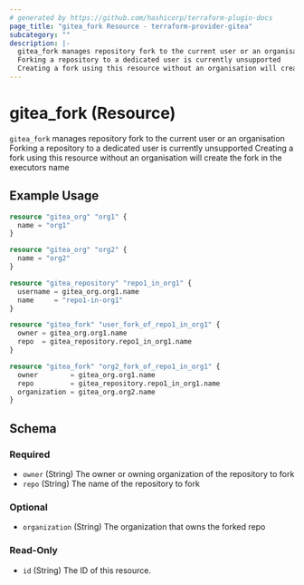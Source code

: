 ```yaml
---
# generated by https://github.com/hashicorp/terraform-plugin-docs
page_title: "gitea_fork Resource - terraform-provider-gitea"
subcategory: ""
description: |-
  gitea_fork manages repository fork to the current user or an organisation
  Forking a repository to a dedicated user is currently unsupported
  Creating a fork using this resource without an organisation will create the fork in the executors name
---
```


# gitea_fork (Resource)

`gitea_fork` manages repository fork to the current user or an organisation
Forking a repository to a dedicated user is currently unsupported
Creating a fork using this resource without an organisation will create the fork in the executors name

## Example Usage

```terraform
resource "gitea_org" "org1" {
  name = "org1"
}

resource "gitea_org" "org2" {
  name = "org2"
}

resource "gitea_repository" "repo1_in_org1" {
  username = gitea_org.org1.name
  name     = "repo1-in-org1"
}

resource "gitea_fork" "user_fork_of_repo1_in_org1" {
  owner = gitea_org.org1.name
  repo  = gitea_repository.repo1_in_org1.name
}

resource "gitea_fork" "org2_fork_of_repo1_in_org1" {
  owner        = gitea_org.org1.name
  repo         = gitea_repository.repo1_in_org1.name
  organization = gitea_org.org2.name
}
```

<!-- schema generated by tfplugindocs -->
## Schema

### Required

- `owner` (String) The owner or owning organization of the repository to fork
- `repo` (String) The name of the repository to fork

### Optional

- `organization` (String) The organization that owns the forked repo

### Read-Only

- `id` (String) The ID of this resource.
